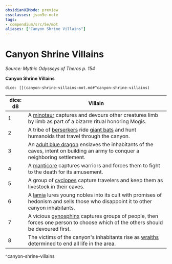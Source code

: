 ```yaml
---
obsidianUIMode: preview
cssclasses: json5e-note
tags:
- compendium/src/5e/mot
aliases: ["Canyon Shrine Villains"]
---
```

# Canyon Shrine Villains
*Source: Mythic Odysseys of Theros p. 154* 

**Canyon Shrine Villains**

`dice: [](canyon-shrine-villains-mot.md#^canyon-shrine-villains)`

| dice: d8 | Villain |
|----------|---------|
| 1 | A [minotaur](2-Mechanics/CLI/bestiary/monstrosity/minotaur.md) captures and devours other creatures limb by limb as part of a bizarre ritual honoring Mogis. |
| 2 | A tribe of [berserkers](2-Mechanics/CLI/bestiary/humanoid/berserker.md) ride [giant bats](2-Mechanics/CLI/bestiary/beast/giant-bat.md) and hunt humanoids that travel through the canyon. |
| 3 | An [adult blue dragon](2-Mechanics/CLI/bestiary/dragon/adult-blue-dragon.md) enslaves the inhabitants of the caves, intent on building an army to conquer a neighboring settlement. |
| 4 | A [manticore](2-Mechanics/CLI/bestiary/monstrosity/manticore.md) captures warriors and forces them to fight to the death for its amusement. |
| 5 | A group of [cyclopes](2-Mechanics/CLI/bestiary/giant/cyclops.md) capture travelers and keep them as livestock in their caves. |
| 6 | A [lamia](2-Mechanics/CLI/bestiary/monstrosity/lamia.md) lures young nobles into its cult with promises of hedonism and sells those who disappoint it to other canyon inhabitants. |
| 7 | A vicious [gynosphinx](2-Mechanics/CLI/bestiary/monstrosity/gynosphinx.md) captures groups of people, then forces one person to choose which of the others should be devoured first. |
| 8 | The victims of the canyon's inhabitants rise as [wraiths](2-Mechanics/CLI/bestiary/undead/wraith.md) determined to end all life in the area. |
^canyon-shrine-villains